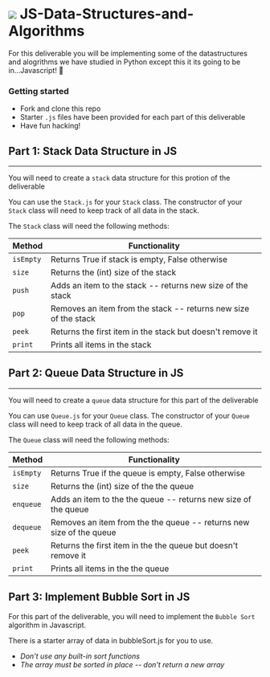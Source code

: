 # ![](https://ga-dash.s3.amazonaws.com/production/assets/logo-9f88ae6c9c3871690e33280fcf557f33.png) JS-Data-Structures-and-Algorithms

For this deliverable you will be implementing some of the datastructures and alogrithms we have studied in Python except this it its going to be in...Javascript! 🎉

### Getting started

* Fork and clone this repo
* Starter `.js` files have been provided for each part of this deliverable
* Have fun hacking!

## Part 1: Stack Data Structure in JS

___

You will need to create a `stack` data structure for this protion of the deliverable

You can use the `Stack.js` for your `Stack` class. The constructor of your `Stack` class will need to keep track of all data in the stack.

The `Stack` class will need the following methods:

| Method | Functionality |
|--------|---------------|
`isEmpty` | Returns True if stack is empty, False otherwise |
`size` | Returns the (int) size of the stack |
`push` | Adds an item to the stack -- returns new size of the stack |
`pop` | Removes an item from the stack -- returns new size of the stack |
`peek` | Returns the first item in the stack but doesn't remove it |
`print` | Prints all items in the stack |

## Part 2: Queue Data Structure in JS

___

You will need to create a `queue` data structure for this part of the deliverable

You can use `Queue.js` for your `Queue` class. The constructor of your `Queue` class will need to keep track of all data in the queue.

The `Queue` class will need the following methods:

| Method | Functionality |
|--------|---------------|
`isEmpty` | Returns True if the queue is empty, False otherwise |
`size` | Returns the (int) size of the the queue |
`enqueue` | Adds an item to the the queue -- returns new size of the queue |
`dequeue` | Removes an item from the the queue -- returns new size of the queue|
`peek` | Returns the first item in the the queue but doesn't remove it |
`print` | Prints all items in the the queue |

## Part 3: Implement Bubble Sort in JS

For this part of the deliverable, you will need to implement the `Bubble Sort` algorithm in Javascript.

There is a starter array of data in bubbleSort.js for you to use.

* *Don't use any built-in sort functions*
* *The array must be sorted in place -- don't return a new array*
